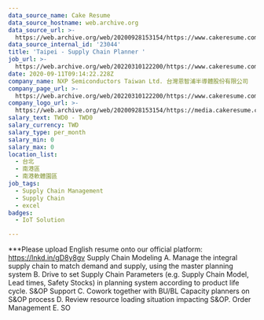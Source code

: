 ```yaml
---
data_source_name: Cake Resume
data_source_hostname: web.archive.org
data_source_url: >-
  https://web.archive.org/web/20200928153154/https://www.cakeresume.com/jobs?q=Semiconductor&page=1&refinementList%5Border%5D=
data_source_internal_id: '23044'
title: 'Taipei - Supply Chain Planner '
job_url: >-
  https://web.archive.org/web/20220310122200/https://www.cakeresume.com/companies/nxp-semiconductors-taiwan-ltd/jobs/taipei-supply-chain-planner
date: 2020-09-11T09:14:22.228Z
company_name: NXP Semiconductors Taiwan Ltd. 台灣恩智浦半導體股份有限公司
company_page_url: >-
  https://web.archive.org/web/20220310122200/https://www.cakeresume.com/companies/nxp-semiconductors-taiwan-ltd
company_logo_url: >-
  https://web.archive.org/web/20200928153154/https://media.cakeresume.com/image/upload/s--UnOv8H2t--/c_pad,fl_png8,h_200,w_200/v1599814341/dkdmmr85k3jtx8zsiw80.png
salary_text: TWD0 - TWD0
salary_currency: TWD
salary_type: per_month
salary_min: 0
salary_max: 0
location_list:
  - 台北
  - 南港區
  - 南港軟體園區
job_tags:
  - Supply Chain Management
  - Supply Chain
  - excel
badges:
  - IoT Solution

---
```


***Please upload English resume onto our official platform: https://lnkd.in/gD8y8gv Supply Chain Modeling A. Manage the integral supply chain to match demand and supply, using the master planning system B. Drive to set Supply Chain Parameters (e.g. Supply Chain Model, Lead times, Safety Stocks) in planning system according to product life cycle. S&OP Support C. Cowork together with BU/BL Capacity planners on S&OP process D. Review resource loading situation impacting S&OP. Order Management E. SO